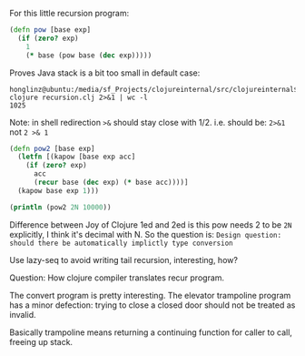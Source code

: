 For this little recursion program:

```clojure
(defn pow [base exp]
  (if (zero? exp)
    1
    (* base (pow base (dec exp)))))
```
Proves Java stack is a bit too small in default case:
```
honglinz@ubuntu:/media/sf_Projects/clojureinternal/src/clojureinternal$ clojure recursion.clj 2>&1 | wc -l
1025
```

Note: in shell redirection `>&` should stay close with 1/2. i.e. should be:
`2>&1` not `2 >& 1`

```clojure
(defn pow2 [base exp]
  (letfn [(kapow [base exp acc]
    (if (zero? exp)
      acc
      (recur base (dec exp) (* base acc))))]
  (kapow base exp 1)))

(println (pow2 2N 10000))
```

Difference between Joy of Clojure 1ed and 2ed is this pow needs 2 to be `2N` explicitly, I think it's decimal with N. So the question is:
`Design question: should there be automatically implictly type conversion`

Use lazy-seq to avoid writing tail recursion, interesting, how?

Question: How clojure compiler translates recur program.

The convert program is pretty interesting.
The elevator trampoline program has a minor defection: trying to close a closed door should not be treated as invalid.

Basically trampoline means returning a continuing function for caller to call, freeing up stack.
